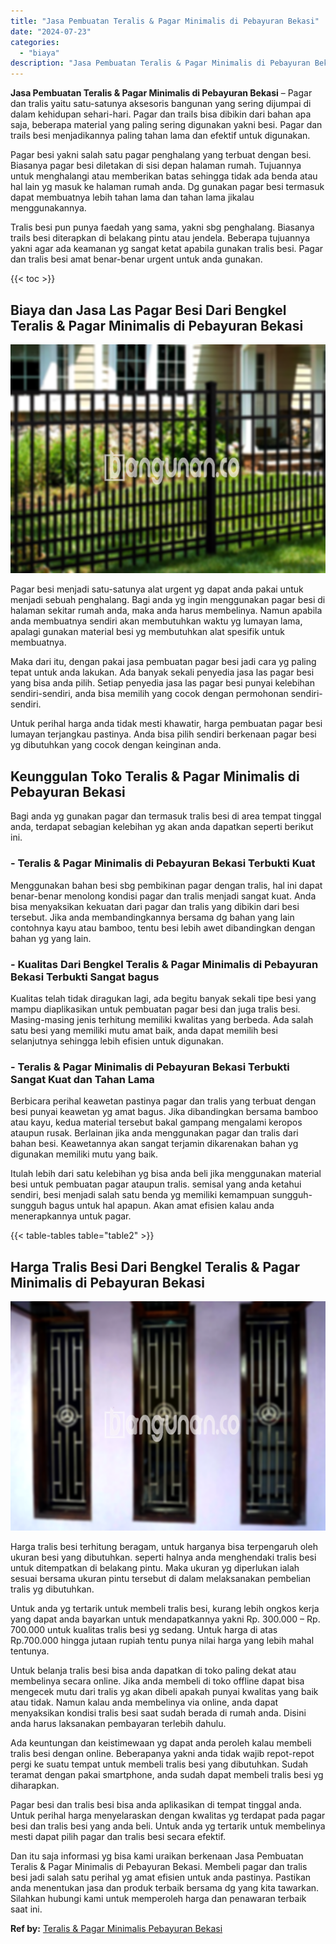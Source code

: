 ```yaml
---
title: "Jasa Pembuatan Teralis & Pagar Minimalis di Pebayuran Bekasi"
date: "2024-07-23"
categories: 
  - "biaya"
description: "Jasa Pembuatan Teralis & Pagar Minimalis di Pebayuran Bekasi. Dan itu saja informasi yg bisa kami uraikan berkenaan Jasa Pembuatan Teralis & Pagar Minimalis..."
---
```


**Jasa Pembuatan Teralis & Pagar Minimalis di Pebayuran Bekasi** – Pagar dan tralis yaitu satu-satunya aksesoris bangunan yang sering dijumpai di dalam kehidupan sehari-hari. Pagar dan trails bisa dibikin dari bahan apa saja, beberapa material yang paling sering digunakan yakni besi. Pagar dan trails besi menjadikannya paling tahan lama dan efektif untuk digunakan.

Pagar besi yakni salah satu pagar penghalang yang terbuat dengan besi. Biasanya pagar besi diletakan di sisi depan halaman rumah. Tujuannya untuk menghalangi atau memberikan batas sehingga tidak ada benda atau hal lain yg masuk ke halaman rumah anda. Dg gunakan pagar besi termasuk dapat membuatnya lebih tahan lama dan tahan lama jikalau menggunakannya.

Tralis besi pun punya faedah yang sama, yakni sbg penghalang. Biasanya trails besi diterapkan di belakang pintu atau jendela. Beberapa tujuannya yakni agar ada keamanan yg sangat ketat apabila gunakan tralis besi. Pagar dan tralis besi amat benar-benar urgent untuk anda gunakan.

{{< toc >}}

## Biaya dan Jasa Las Pagar Besi Dari Bengkel Teralis & Pagar Minimalis di Pebayuran Bekasi

![Jasa Pembuatan Teralis & Pagar Minimalis di Pebayuran Bekasi](/images/pagar-minimalis-murah-36.png)

Pagar besi menjadi satu-satunya alat urgent yg dapat anda pakai untuk menjadi sebuah penghalang. Bagi anda yg ingin menggunakan pagar besi di halaman sekitar rumah anda, maka anda harus membelinya. Namun apabila anda membuatnya sendiri akan membutuhkan waktu yg lumayan lama, apalagi gunakan material besi yg membutuhkan alat spesifik untuk membuatnya.

Maka dari itu, dengan pakai jasa pembuatan pagar besi jadi cara yg paling tepat untuk anda lakukan. Ada banyak sekali penyedia jasa las pagar besi yang bisa anda pilih. Setiap penyedia jasa las pagar besi punyai kelebihan sendiri-sendiri, anda bisa memilih yang cocok dengan permohonan sendiri-sendiri.

Untuk perihal harga anda tidak mesti khawatir, harga pembuatan pagar besi lumayan terjangkau pastinya. Anda bisa pilih sendiri berkenaan pagar besi yg dibutuhkan yang cocok dengan keinginan anda.

## Keunggulan Toko Teralis & Pagar Minimalis di Pebayuran Bekasi

Bagi anda yg gunakan pagar dan termasuk tralis besi di area tempat tinggal anda, terdapat sebagian kelebihan yg akan anda dapatkan seperti berikut ini.

### \- Teralis & Pagar Minimalis di Pebayuran Bekasi Terbukti Kuat

Menggunakan bahan besi sbg pembikinan pagar dengan tralis, hal ini dapat benar-benar menolong kondisi pagar dan tralis menjadi sangat kuat. Anda bisa menyaksikan kekuatan dari pagar dan tralis yang dibikin dari besi tersebut. Jika anda membandingkannya bersama dg bahan yang lain contohnya kayu atau bamboo, tentu besi lebih awet dibandingkan dengan bahan yg yang lain.

### \- Kualitas Dari Bengkel Teralis & Pagar Minimalis di Pebayuran Bekasi Terbukti Sangat bagus

Kualitas telah tidak diragukan lagi, ada begitu banyak sekali tipe besi yang mampu diaplikasikan untuk pembuatan pagar besi dan juga tralis besi. Masing-masing jenis terhitung memiliki kwalitas yang berbeda. Ada salah satu besi yang memiliki mutu amat baik, anda dapat memilih besi selanjutnya sehingga lebih efisien untuk digunakan.

### \- Teralis & Pagar Minimalis di Pebayuran Bekasi Terbukti Sangat Kuat dan Tahan Lama

Berbicara perihal keawetan pastinya pagar dan tralis yang terbuat dengan besi punyai keawetan yg amat bagus. Jika dibandingkan bersama bamboo atau kayu, kedua material tersebut bakal gampang mengalami keropos ataupun rusak. Berlainan jika anda menggunakan pagar dan tralis dari bahan besi. Keawetannya akan sangat terjamin dikarenakan bahan yg digunakan memiliki mutu yang baik.

Itulah lebih dari satu kelebihan yg bisa anda beli jika menggunakan material besi untuk pembuatan pagar ataupun tralis. semisal yang anda ketahui sendiri, besi menjadi salah satu benda yg memiliki kemampuan sungguh-sungguh bagus untuk hal apapun. Akan amat efisien kalau anda menerapkannya untuk pagar.

{{< table-tables table="table2" >}}

## Harga Tralis Besi Dari Bengkel Teralis & Pagar Minimalis di Pebayuran Bekasi

![Jasa Pembuatan Teralis & Pagar Minimalis di Pebayuran Bekasi](/images/teralis-minimalis-murah-40.png)

Harga tralis besi terhitung beragam, untuk harganya bisa terpengaruh oleh ukuran besi yang dibutuhkan. seperti halnya anda menghendaki tralis besi untuk ditempatkan di belakang pintu. Maka ukuran yg diperlukan ialah sesuai bersama ukuran pintu tersebut di dalam melaksanakan pembelian tralis yg dibutuhkan.

Untuk anda yg tertarik untuk membeli tralis besi, kurang lebih ongkos kerja yang dapat anda bayarkan untuk mendapatkannya yakni Rp. 300.000 – Rp. 700.000 untuk kualitas tralis besi yg sedang. Untuk harga di atas Rp.700.000 hingga jutaan rupiah tentu punya nilai harga yang lebih mahal tentunya.

Untuk belanja tralis besi bisa anda dapatkan di toko paling dekat atau membelinya secara online. Jika anda membeli di toko offline dapat bisa mengecek mutu dari tralis yg akan dibeli apakah punyai kwalitas yang baik atau tidak. Namun kalau anda membelinya via online, anda dapat menyaksikan kondisi tralis besi saat sudah berada di rumah anda. Disini anda harus laksanakan pembayaran terlebih dahulu.

Ada keuntungan dan keistimewaan yg dapat anda peroleh kalau membeli tralis besi dengan online. Beberapanya yakni anda tidak wajib repot-repot pergi ke suatu tempat untuk membeli tralis besi yang dibutuhkan. Sudah teramat dengan pakai smartphone, anda sudah dapat membeli tralis besi yg diharapkan.

Pagar besi dan tralis besi bisa anda aplikasikan di tempat tinggal anda. Untuk perihal harga menyelaraskan dengan kwalitas yg terdapat pada pagar besi dan tralis besi yang anda beli. Untuk anda yg tertarik untuk membelinya mesti dapat pilih pagar dan tralis besi secara efektif.

Dan itu saja informasi yg bisa kami uraikan berkenaan Jasa Pembuatan Teralis & Pagar Minimalis di Pebayuran Bekasi. Membeli pagar dan tralis besi jadi salah satu perihal yg amat efisien untuk anda pastinya. Pastikan anda menentukan jasa dan produk terbaik bersama dg yang kita tawarkan. Silahkan hubungi kami untuk memperoleh harga dan penawaran terbaik saat ini.

**Ref by:** [Teralis & Pagar Minimalis Pebayuran Bekasi](https://id.wikipedia.org/wiki/Teralis)
